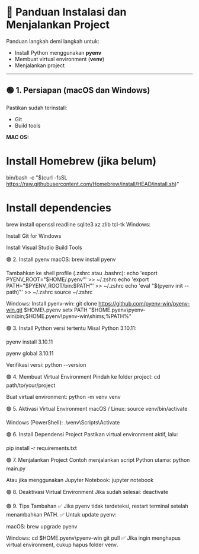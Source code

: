 # 📘 Panduan Instalasi dan Menjalankan Project

Panduan langkah demi langkah untuk:
- Install Python menggunakan **pyenv**
- Membuat virtual environment (**venv**)
- Menjalankan project

---

## 🟢 1. Persiapan (macOS dan Windows)

Pastikan sudah terinstall:
- Git
- Build tools

**MAC OS:**
# Install Homebrew (jika belum)
bin/bash -c "$(curl -fsSL https://raw.githubusercontent.com/Homebrew/install/HEAD/install.sh)"

# Install dependencies
brew install openssl readline sqlite3 xz zlib tcl-tk
Windows:

Install Git for Windows

Install Visual Studio Build Tools

🟢 2. Install pyenv
macOS:
brew install pyenv

Tambahkan ke shell profile (.zshrc atau .bashrc):
echo 'export PYENV_ROOT="$HOME/.pyenv"' >> ~/.zshrc
echo 'export PATH="$PYENV_ROOT/bin:$PATH"' >> ~/.zshrc
echo 'eval "$(pyenv init --path)"' >> ~/.zshrc
source ~/.zshrc

Windows:
Install pyenv-win:
git clone https://github.com/pyenv-win/pyenv-win.git $HOME\.pyenv
setx PATH "$HOME\.pyenv\pyenv-win\bin;$HOME\.pyenv\pyenv-win\shims;%PATH%"

🟢 3. Install Python versi tertentu
Misal Python 3.10.11:

pyenv install 3.10.11

pyenv global 3.10.11

Verifikasi versi:
python --version

🟢 4. Membuat Virtual Environment
Pindah ke folder project:
cd path/to/your/project

Buat virtual environment:
python -m venv venv

🟢 5. Aktivasi Virtual Environment
macOS / Linux:
source venv/bin/activate

Windows (PowerShell):
.\venv\Scripts\Activate

🟢 6. Install Dependensi Project
Pastikan virtual environment aktif, lalu:


pip install -r requirements.txt

🟢 7. Menjalankan Project
Contoh menjalankan script Python utama:
python main.py

Atau jika menggunakan Jupyter Notebook:
jupyter notebook

🟢 8. Deaktivasi Virtual Environment
Jika sudah selesai:
deactivate

🟢 9. Tips Tambahan
✅ Jika pyenv tidak terdeteksi, restart terminal setelah menambahkan PATH.
✅ Untuk update pyenv:

macOS:
brew upgrade pyenv

Windows:
cd $HOME\.pyenv\pyenv-win
git pull
✅ Jika ingin menghapus virtual environment, cukup hapus folder venv.

